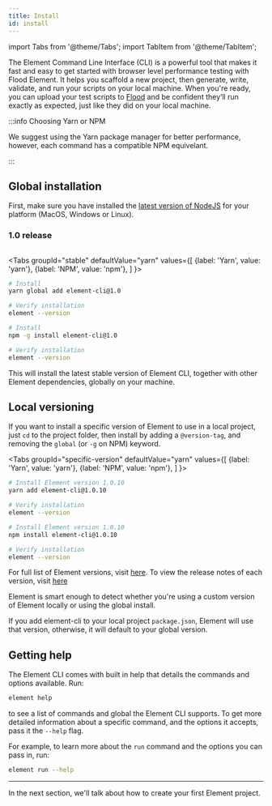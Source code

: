 ```yaml
---
title: Install
id: install
---
```


import Tabs from '@theme/Tabs';
import TabItem from '@theme/TabItem';

The Element Command Line Interface (CLI) is a powerful tool that makes it fast and easy to get started with browser level performance testing with Flood Element. It helps you scaffold a new project, then generate, write, validate, and run your scripts on your local machine. When you're ready, you can upload your test scripts to [Flood](https://flood.io) and be confident they’ll run exactly as expected, just like they did on your local machine.

:::info Choosing Yarn or NPM

We suggest using the Yarn package manager for better performance, however, each command has a compatible NPM equivelant.

:::

## Global installation

First, make sure you have installed the [latest version of NodeJS](https://nodejs.org) for your platform (MacOS, Windows or Linux).

### 1.0 release

<a aria-label="NPM version" href="https://www.npmjs.com/package/element-cli/">
  <img alt="" src="https://img.shields.io/npm/v/element-cli.svg?style=for-the-badge&labelColor=000000&color=6554C0"/>
</a>

<Tabs
groupId="stable"
defaultValue="yarn"
values={[
{label: 'Yarn', value: 'yarn'},
{label: 'NPM', value: 'npm'},
]
}>
<TabItem value="yarn">

```bash title="yarn"
# Install
yarn global add element-cli@1.0

# Verify installation
element --version
```

  </TabItem>
  <TabItem value="npm">

```bash title="npm"
# Install
npm -g install element-cli@1.0

# Verify installation
element --version
```

  </TabItem>
</Tabs>

This will install the latest stable version of Element CLI, together with other Element dependencies, globally on your machine.

## Local versioning

If you want to install a specific version of Element to use in a local project, just `cd` to the project folder, then install by adding a `@version-tag`, and removing the `global` (or `-g` on NPM) keyword.

<Tabs
groupId="specific-version"
defaultValue="yarn"
values={[
{label: 'Yarn', value: 'yarn'},
{label: 'NPM', value: 'npm'},
]
}>
<TabItem value="yarn">

```bash title="yarn"
# Install Element version 1.0.10
yarn add element-cli@1.0.10

# Verify installation
element --version
```

  </TabItem>
  <TabItem value="npm">

```bash title="npm"
# Install Element version 1.0.10
npm install element-cli@1.0.10

# Verify installation
element --version
```

  </TabItem>
</Tabs>

For full list of Element versions, visit [here](https://www.npmjs.com/package/@flood/element-cli?activeTab=versions).
To view the release notes of each version, visit [here](https://element.flood.io/docs/next/start/changelog)

Element is smart enough to detect whether you're using a custom version of Element locally or using the global install.

If you add element-cli to your local project `package.json`, Element will use that version, otherwise, it will default to your global version.

## Getting help

The Element CLI comes with built in help that details the commands and options available. Run:

```bash
element help
```

to see a list of commands and global the Element CLI supports. To get more detailed information about a specific command, and the options it accepts, pass it the `--help` flag.

For example, to learn more about the `run` command and the options you can pass in, run:

```bash
element run --help
```

---

In the next section, we'll talk about how to create your first Element project.

[nodejs]: https://nodejs.org
